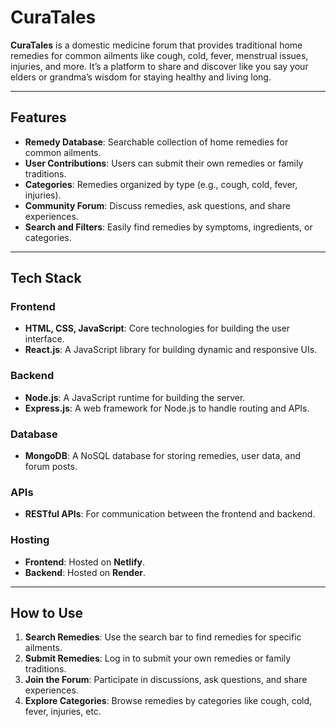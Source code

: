 # CuraTales

**CuraTales** is a domestic medicine forum that provides traditional home remedies for common ailments like cough, cold, fever, menstrual issues, injuries, and more. It’s a platform to share and discover like you say your elders or grandma’s wisdom for staying healthy and living long.

---

## **Features**
- **Remedy Database**: Searchable collection of home remedies for common ailments.
- **User Contributions**: Users can submit their own remedies or family traditions.
- **Categories**: Remedies organized by type (e.g., cough, cold, fever, injuries).
- **Community Forum**: Discuss remedies, ask questions, and share experiences.
- **Search and Filters**: Easily find remedies by symptoms, ingredients, or categories.

---

## **Tech Stack**
### **Frontend**
- **HTML, CSS, JavaScript**: Core technologies for building the user interface.
- **React.js**: A JavaScript library for building dynamic and responsive UIs.

### **Backend**
- **Node.js**: A JavaScript runtime for building the server.
- **Express.js**: A web framework for Node.js to handle routing and APIs.

### **Database**
- **MongoDB**: A NoSQL database for storing remedies, user data, and forum posts.

### **APIs**
- **RESTful APIs**: For communication between the frontend and backend.

### **Hosting**
- **Frontend**: Hosted on **Netlify**.
- **Backend**: Hosted on **Render**.

---

## **How to Use**
1. **Search Remedies**: Use the search bar to find remedies for specific ailments.
2. **Submit Remedies**: Log in to submit your own remedies or family traditions.
3. **Join the Forum**: Participate in discussions, ask questions, and share experiences.
4. **Explore Categories**: Browse remedies by categories like cough, cold, fever, injuries, etc.
